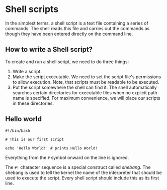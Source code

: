 # Shell scripts

In the simplest terms, a shell script is a text file containing a series of commands.
The shell reads this file and carries out the commands as though they have been entered
directly on the command line.

## How to write a Shell script?

To create and run a shell script, we need to do three things:

1. Write a script.
2. Make the script executable. We need to set the script file's permissions to allow
execution. Note, that scripts must be readable to be executed.
3. Put the script somewhere the shell can find it. The shell automatically searches
certain directories for executable files when no explicit path-name is specified. For
maximum convenience, we will place our scripts in these directories.

## Hello world

```shell
#!/bin/bash

# This is our first script

echo 'Hello World!' # prints Hello World!
```

Everything from the `#` symbol onward on the line is ignored.

The `#!` character sequence is a special construct called *shebang*. The shebang is used
to tell the kernel the name of the interpreter that should be used to execute the
script. Every shell script should include this as its first line.
